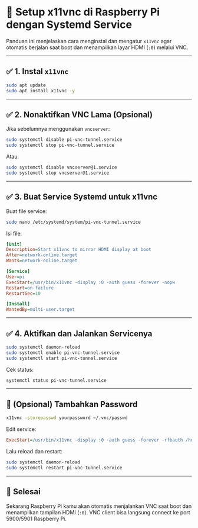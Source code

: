 # 🔧 Setup x11vnc di Raspberry Pi dengan Systemd Service

Panduan ini menjelaskan cara menginstal dan mengatur `x11vnc` agar otomatis berjalan saat boot dan menampilkan layar HDMI (`:0`) melalui VNC.

---

## ✅ 1. Instal `x11vnc`

```bash
sudo apt update
sudo apt install x11vnc -y
```

---

## ✅ 2. Nonaktifkan VNC Lama (Opsional)

Jika sebelumnya menggunakan `vncserver`:

```bash
sudo systemctl disable pi-vnc-tunnel.service
sudo systemctl stop pi-vnc-tunnel.service
```

Atau:

```bash
sudo systemctl disable vncserver@1.service
sudo systemctl stop vncserver@1.service
```

---

## ✅ 3. Buat Service Systemd untuk x11vnc

Buat file service:

```bash
sudo nano /etc/systemd/system/pi-vnc-tunnel.service
```

Isi file:

```ini
[Unit]
Description=Start x11vnc to mirror HDMI display at boot
After=network-online.target
Wants=network-online.target

[Service]
User=pi
ExecStart=/usr/bin/x11vnc -display :0 -auth guess -forever -nopw
Restart=on-failure
RestartSec=10

[Install]
WantedBy=multi-user.target
```

---

## ✅ 4. Aktifkan dan Jalankan Servicenya

```bash
sudo systemctl daemon-reload
sudo systemctl enable pi-vnc-tunnel.service
sudo systemctl start pi-vnc-tunnel.service
```

Cek status:

```bash
systemctl status pi-vnc-tunnel.service
```

---

## 🔐 (Opsional) Tambahkan Password

```bash
x11vnc -storepasswd yourpassword ~/.vnc/passwd
```

Edit service:

```ini
ExecStart=/usr/bin/x11vnc -display :0 -auth guess -forever -rfbauth /home/pi/.vnc/passwd
```

Lalu reload dan restart:

```bash
sudo systemctl daemon-reload
sudo systemctl restart pi-vnc-tunnel.service
```

---

## 🎉 Selesai

Sekarang Raspberry Pi kamu akan otomatis menjalankan VNC saat boot dan menampilkan tampilan HDMI (`:0`). VNC client bisa langsung connect ke port 5900/5901 Raspberry Pi.